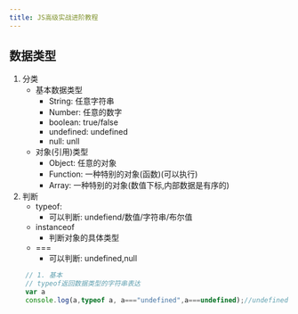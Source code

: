 ```yaml
---
title: JS高级实战进阶教程
---
```


## 数据类型
1. 分类
    * 基本数据类型
        * String: 任意字符串
        * Number: 任意的数字
        * boolean: true/false
        * undefined: undefined
        * null: unll
    * 对象(引用)类型
        * Object: 任意的对象
        * Function: 一种特别的对象(函数)(可以执行)
        * Array: 一种特别的对象(数值下标,内部数据是有序的)
2. 判断
    * typeof:
        * 可以判断: undefiend/数值/字符串/布尔值
    * instanceof
        * 判断对象的具体类型
    * ===
        * 可以判断: undefined,null

```js
    // 1. 基本
    // typeof返回数据类型的字符串表达
    var a
    console.log(a,typeof a, a==="undefined",a===undefined);//undefined 'undefined' true true
    
```